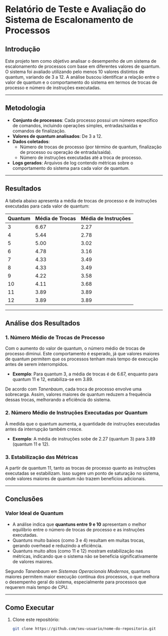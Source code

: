 # Relatório de Teste e Avaliação do Sistema de Escalonamento de Processos

## Introdução
Este projeto tem como objetivo analisar o desempenho de um sistema de escalonamento de processos com base em diferentes valores de quantum. O sistema foi avaliado utilizando pelo menos 10 valores distintos de quantum, variando de 3 a 12. A análise buscou identificar a relação entre o valor de quantum e o comportamento do sistema em termos de trocas de processo e número de instruções executadas.

---

## Metodologia
- **Conjunto de processos**: Cada processo possui um número específico de comandos, incluindo operações simples, entradas/saídas e comandos de finalização.
- **Valores de quantum analisados**: De 3 a 12.
- **Dados coletados**: 
  - Número de trocas de processo (por término de quantum, finalização de processo ou operação de entrada/saída).
  - Número de instruções executadas até a troca de processo.
- **Logs gerados**: Arquivos de log contendo métricas sobre o comportamento do sistema para cada valor de quantum.

---

## Resultados
A tabela abaixo apresenta a média de trocas de processo e de instruções executadas para cada valor de quantum:

| **Quantum** | **Média de Trocas** | **Média de Instruções** |
|-------------|---------------------|-------------------------|
| 3           | 6.67               | 2.27                   |
| 4           | 5.44               | 2.78                   |
| 5           | 5.00               | 3.02                   |
| 6           | 4.78               | 3.16                   |
| 7           | 4.33               | 3.49                   |
| 8           | 4.33               | 3.49                   |
| 9           | 4.22               | 3.58                   |
| 10          | 4.11               | 3.68                   |
| 11          | 3.89               | 3.89                   |
| 12          | 3.89               | 3.89                   |

---

## Análise dos Resultados
### 1. **Número Médio de Trocas de Processo**
Com o aumento do valor de quantum, o número médio de trocas de processo diminui. Este comportamento é esperado, já que valores maiores de quantum permitem que os processos tenham mais tempo de execução antes de serem interrompidos.  

- **Exemplo**: Para quantum 3, a média de trocas é de 6.67, enquanto para quantum 11 e 12, estabiliza-se em 3.89.

De acordo com *Tanenbaum*, cada troca de processo envolve uma sobrecarga. Assim, valores maiores de quantum reduzem a frequência dessas trocas, melhorando a eficiência do sistema.

### 2. **Número Médio de Instruções Executadas por Quantum**
À medida que o quantum aumenta, a quantidade de instruções executadas antes da interrupção também cresce.  
- **Exemplo**: A média de instruções sobe de 2.27 (quantum 3) para 3.89 (quantum 11 e 12).

### 3. **Estabilização das Métricas**
A partir de quantum 11, tanto as trocas de processo quanto as instruções executadas se estabilizam. Isso sugere um ponto de saturação no sistema, onde valores maiores de quantum não trazem benefícios adicionais.

---

## Conclusões
### Valor Ideal de Quantum
- A análise indica que **quantuns entre 9 e 10** apresentam o melhor equilíbrio entre o número de trocas de processo e as instruções executadas.
- Quantuns muito baixos (como 3 e 4) resultam em muitas trocas, gerando overhead e reduzindo a eficiência.
- Quantuns muito altos (como 11 e 12) mostram estabilização nas métricas, indicando que o sistema não se beneficia significativamente de valores maiores.

Segundo *Tanenbaum* em *Sistemas Operacionais Modernos*, quantuns maiores permitem maior execução contínua dos processos, o que melhora o desempenho geral do sistema, especialmente para processos que requerem mais tempo de CPU.

---

## Como Executar
1. Clone este repositório:
   ```bash
   git clone https://github.com/seu-usuario/nome-do-repositorio.git
